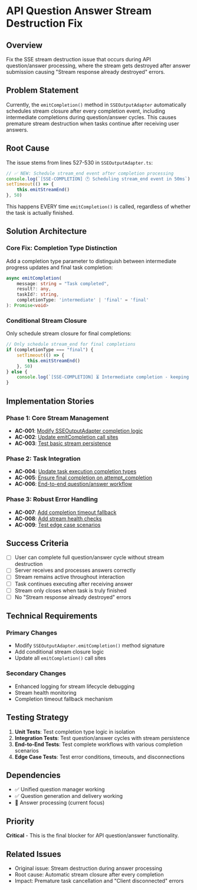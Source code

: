 # API Question Answer Stream Destruction Fix

## Overview

Fix the SSE stream destruction issue that occurs during API question/answer processing, where the stream gets destroyed after answer submission causing "Stream response already destroyed" errors.

## Problem Statement

Currently, the `emitCompletion()` method in `SSEOutputAdapter` automatically schedules stream closure after every completion event, including intermediate completions during question/answer cycles. This causes premature stream destruction when tasks continue after receiving user answers.

## Root Cause

The issue stems from lines 527-530 in `SSEOutputAdapter.ts`:

```typescript
// ✅ NEW: Schedule stream_end event after completion processing
console.log(`[SSE-COMPLETION] 🕐 Scheduling stream_end event in 50ms`)
setTimeout(() => {
	this.emitStreamEnd()
}, 50)
```

This happens EVERY time `emitCompletion()` is called, regardless of whether the task is actually finished.

## Solution Architecture

### Core Fix: Completion Type Distinction

Add a completion type parameter to distinguish between intermediate progress updates and final task completion:

```typescript
async emitCompletion(
    message: string = "Task completed",
    result?: any,
    taskId?: string,
    completionType: 'intermediate' | 'final' = 'final'
): Promise<void>
```

### Conditional Stream Closure

Only schedule stream closure for final completions:

```typescript
// Only schedule stream_end for final completions
if (completionType === "final") {
	setTimeout(() => {
		this.emitStreamEnd()
	}, 50)
} else {
	console.log(`[SSE-COMPLETION] ⏳ Intermediate completion - keeping stream alive`)
}
```

## Implementation Stories

### Phase 1: Core Stream Management

- **AC-001**: [Modify SSEOutputAdapter completion logic](./AC-001-completion-type-parameter.md)
- **AC-002**: [Update emitCompletion call sites](./AC-002-update-call-sites.md)
- **AC-003**: [Test basic stream persistence](./AC-003-test-stream-persistence.md)

### Phase 2: Task Integration

- **AC-004**: [Update task execution completion types](./AC-004-task-execution-types.md)
- **AC-005**: [Ensure final completion on attempt_completion](./AC-005-final-completion-integration.md)
- **AC-006**: [End-to-end question/answer workflow](./AC-006-e2e-workflow.md)

### Phase 3: Robust Error Handling

- **AC-007**: [Add completion timeout fallback](./AC-007-completion-timeout.md)
- **AC-008**: [Add stream health checks](./AC-008-stream-health-checks.md)
- **AC-009**: [Test edge case scenarios](./AC-009-edge-case-testing.md)

## Success Criteria

- [ ] User can complete full question/answer cycle without stream destruction
- [ ] Server receives and processes answers correctly
- [ ] Stream remains active throughout interaction
- [ ] Task continues executing after receiving answer
- [ ] Stream only closes when task is truly finished
- [ ] No "Stream response already destroyed" errors

## Technical Requirements

### Primary Changes

- Modify `SSEOutputAdapter.emitCompletion()` method signature
- Add conditional stream closure logic
- Update all `emitCompletion()` call sites

### Secondary Changes

- Enhanced logging for stream lifecycle debugging
- Stream health monitoring
- Completion timeout fallback mechanism

## Testing Strategy

1. **Unit Tests**: Test completion type logic in isolation
2. **Integration Tests**: Test question/answer cycles with stream persistence
3. **End-to-End Tests**: Test complete workflows with various completion scenarios
4. **Edge Case Tests**: Test error conditions, timeouts, and disconnections

## Dependencies

- ✅ Unified question manager working
- ✅ Question generation and delivery working
- 🔄 Answer processing (current focus)

## Priority

**Critical** - This is the final blocker for API question/answer functionality.

## Related Issues

- Original issue: Stream destruction during answer processing
- Root cause: Automatic stream closure after every completion
- Impact: Premature task cancellation and "Client disconnected" errors
